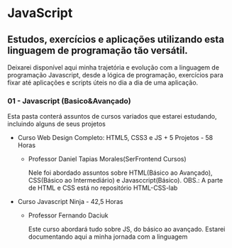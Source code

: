 # JavaScript
## Estudos, exercícios e aplicações utilizando esta linguagem de programação tão versátil.
Deixarei  disponível aqui minha trajetória e evolução com a linguagem de programação Javascript, desde a lógica de programação, exercícios para fixar até aplicações e scripts úteis no dia a dia de uma aplicação.

### 01 - Javascript (Basico&Avançado)
Esta pasta conterá assuntos de cursos variados que estarei estudando, incluindo alguns de seus projetos
- Curso Web Design Completo: HTML5, CSS3 e JS + 5 Projetos - 58 Horas
  - Professor Daniel Tapias Morales(SerFrontend Cursos)
  
      Nele foi abordado assuntos sobre HTML(Básico ao Avançado), CSS(Básico ao Intermediário) e Javasccript(Básico).
      OBS.: A parte de HTML e CSS está no repositório HTML-CSS-lab

    
- Curso Javascript Ninja - 42,5 Horas 
  - Professor Fernando Daciuk
    
    Este curso abordará tudo sobre JS, do básico ao avançado.
    Estarei documentando aqui a minha jornada com a linguagem
    

